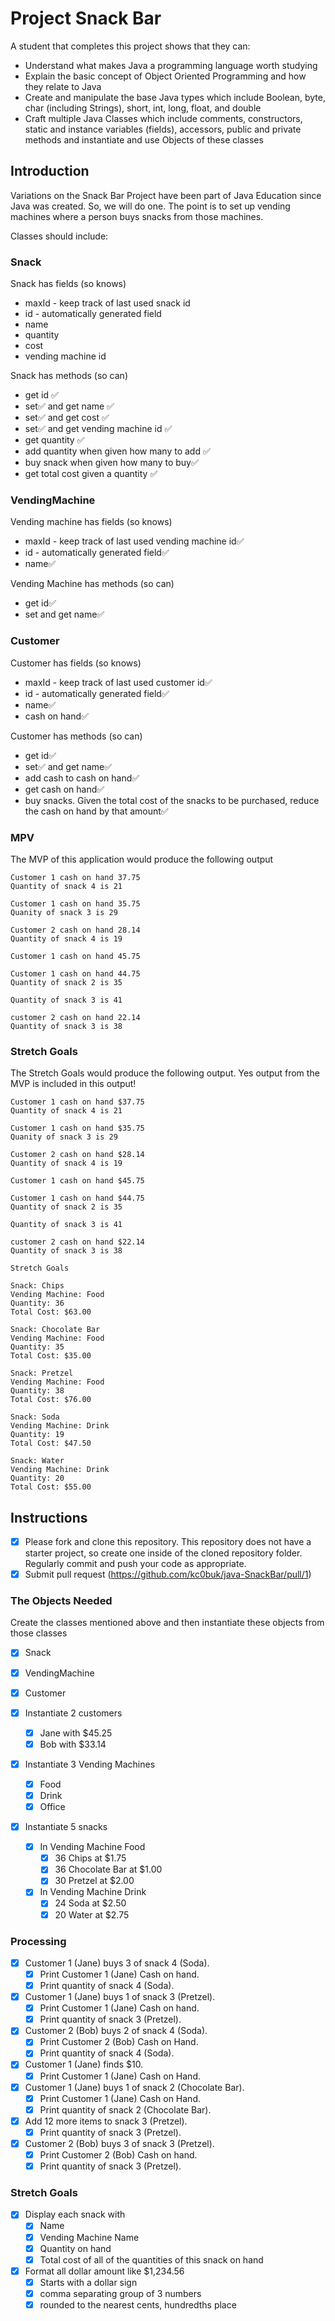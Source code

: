 # Project Snack Bar

A student that completes this project shows that they can:

* Understand what makes Java a programming language worth studying
* Explain the basic concept of Object Oriented Programming and how they relate to Java
* Create and manipulate the base Java types which include Boolean, byte, char (including Strings), short, int, long, float, and double
* Craft multiple Java Classes which include comments, constructors, static and instance variables (fields), accessors, public and private methods and instantiate and use Objects of these classes

## Introduction

Variations on the Snack Bar Project have been part of Java Education since Java was created. So, we will do one. The point is to set up vending machines where a person buys snacks from those machines.

Classes should include:

### Snack

Snack has fields (so knows)

* maxId - keep track of last used snack id
* id - automatically generated field
* name
* quantity
* cost
* vending machine id

Snack has methods (so can)

* get id ✅
* set✅ and get name ✅
* set✅ and get cost ✅
* set✅ and get vending machine id ✅
* get quantity ✅
* add quantity when given how many to add ✅
* buy snack when given how many to buy✅
* get total cost given a quantity ✅

### VendingMachine

Vending machine has fields (so knows)

* maxId - keep track of last used vending machine id✅
* id - automatically generated field✅
* name✅

Vending Machine has methods (so can)

* get id✅
* set and get name✅

### Customer

Customer has fields (so knows)

* maxId - keep track of last used customer id✅
* id - automatically generated field✅
* name✅
* cash on hand✅

Customer has methods (so can)

* get id✅
* set✅ and get name✅
* add cash to cash on hand✅
* get cash on hand✅
* buy snacks. Given the total cost of the snacks to be purchased, reduce the cash on hand by that amount✅

### MPV

The MVP of this application would produce the following output

```TEXT
Customer 1 cash on hand 37.75
Quantity of snack 4 is 21

Customer 1 cash on hand 35.75
Quanity of snack 3 is 29

Customer 2 cash on hand 28.14
Quantity of snack 4 is 19

Customer 1 cash on hand 45.75

Customer 1 cash on hand 44.75
Quantity of snack 2 is 35

Quantity of snack 3 is 41

customer 2 cash on hand 22.14
Quantity of snack 3 is 38
```

### Stretch Goals

The Stretch Goals would produce the following output. Yes output from the MVP is included in this output!

```TEXT
Customer 1 cash on hand $37.75
Quantity of snack 4 is 21

Customer 1 cash on hand $35.75
Quanity of snack 3 is 29

Customer 2 cash on hand $28.14
Quantity of snack 4 is 19

Customer 1 cash on hand $45.75

Customer 1 cash on hand $44.75
Quantity of snack 2 is 35

Quantity of snack 3 is 41

customer 2 cash on hand $22.14
Quantity of snack 3 is 38

Stretch Goals

Snack: Chips
Vending Machine: Food
Quantity: 36
Total Cost: $63.00

Snack: Chocolate Bar
Vending Machine: Food
Quantity: 35
Total Cost: $35.00

Snack: Pretzel
Vending Machine: Food
Quantity: 38
Total Cost: $76.00

Snack: Soda
Vending Machine: Drink
Quantity: 19
Total Cost: $47.50

Snack: Water
Vending Machine: Drink
Quantity: 20
Total Cost: $55.00
```

## Instructions

* [x] Please fork and clone this repository. This repository does not have a starter project, so create one inside of the cloned repository folder. Regularly commit and push your code as appropriate.
* [x] Submit pull request (https://github.com/kc0buk/java-SnackBar/pull/1)

### The Objects Needed

Create the classes mentioned above and then instantiate these objects from those classes

* [x] Snack
* [x] VendingMachine
* [x] Customer

* [x] Instantiate 2 customers
  * [x] Jane with $45.25
  * [x] Bob with $33.14

* [x] Instantiate 3 Vending Machines
  * [x] Food
  * [x] Drink
  * [x] Office

* [x] Instantiate 5 snacks
  * [x] In Vending Machine Food
    * [x] 36 Chips at $1.75
    * [x] 36 Chocolate Bar at $1.00
    * [x] 30 Pretzel at $2.00
  * [x] In Vending Machine Drink
    * [x] 24 Soda at $2.50
    * [x] 20 Water at $2.75

### Processing

* [x] Customer 1 (Jane) buys 3 of snack 4 (Soda).
  * [x] Print Customer 1 (Jane) Cash on hand.
  * [x] Print quantity of snack 4 (Soda).
* [x] Customer 1 (Jane) buys 1 of snack 3 (Pretzel).
  * [x] Print Customer 1 (Jane) Cash on hand.
  * [x] Print quantity of snack 3 (Pretzel).
* [x] Customer 2 (Bob) buys 2 of snack 4 (Soda).
  * [x] Print Customer 2 (Bob) Cash on Hand.
  * [x] Print quantity of snack 4 (Soda).
* [x] Customer 1 (Jane) finds $10.
  * [x] Print Customer 1 (Jane) Cash on Hand.
* [x] Customer 1 (Jane) buys 1 of snack 2 (Chocolate Bar).
  * [x] Print Customer 1 (Jane) Cash on Hand.
  * [x] Print quantity of snack 2 (Chocolate Bar).
* [x] Add 12 more items to snack 3 (Pretzel).
  * [x] Print quantity of snack 3 (Pretzel).
* [x] Customer 2 (Bob) buys 3 of snack 3 (Pretzel).
  * [x] Print Customer 2 (Bob) Cash on hand.
  * [x] Print quantity of snack 3 (Pretzel).

### Stretch Goals

* [x] Display each snack with
  * [x] Name
  * [x] Vending Machine Name
  * [x] Quantity on hand
  * [x] Total cost of all of the quantities of this snack on hand
* [x] Format all dollar amount like $1,234.56
  * [x] Starts with a dollar sign
  * [x] comma separating group of 3 numbers
  * [x] rounded to the nearest cents, hundredths place
